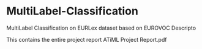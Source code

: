 # MultiLabel-Classification
MultiLabel Classification on EURLex dataset based on EUROVOC Descripto


This contains the entire project report ATiML Project Report.pdf
